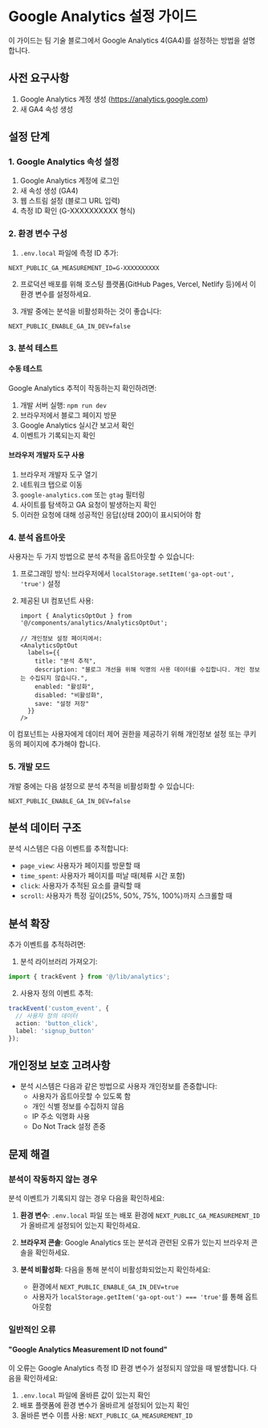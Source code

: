 # Google Analytics 설정 가이드

이 가이드는 팀 기술 블로그에서 Google Analytics 4(GA4)를 설정하는 방법을 설명합니다.

## 사전 요구사항

1. Google Analytics 계정 생성 (https://analytics.google.com)
2. 새 GA4 속성 생성

## 설정 단계

### 1. Google Analytics 속성 설정

1. Google Analytics 계정에 로그인
2. 새 속성 생성 (GA4)
3. 웹 스트림 설정 (블로그 URL 입력)
4. 측정 ID 확인 (G-XXXXXXXXXX 형식)

### 2. 환경 변수 구성

1. `.env.local` 파일에 측정 ID 추가:

```
NEXT_PUBLIC_GA_MEASUREMENT_ID=G-XXXXXXXXXX
```

2. 프로덕션 배포를 위해 호스팅 플랫폼(GitHub Pages, Vercel, Netlify 등)에서 이 환경 변수를 설정하세요.

3. 개발 중에는 분석을 비활성화하는 것이 좋습니다:
```
NEXT_PUBLIC_ENABLE_GA_IN_DEV=false
```

### 3. 분석 테스트

#### 수동 테스트

Google Analytics 추적이 작동하는지 확인하려면:

1. 개발 서버 실행: `npm run dev`
2. 브라우저에서 블로그 페이지 방문
3. Google Analytics 실시간 보고서 확인
4. 이벤트가 기록되는지 확인

#### 브라우저 개발자 도구 사용

1. 브라우저 개발자 도구 열기
2. 네트워크 탭으로 이동
3. `google-analytics.com` 또는 `gtag` 필터링
4. 사이트를 탐색하고 GA 요청이 발생하는지 확인
5. 이러한 요청에 대해 성공적인 응답(상태 200)이 표시되어야 함

### 4. 분석 옵트아웃

사용자는 두 가지 방법으로 분석 추적을 옵트아웃할 수 있습니다:

1. 프로그래밍 방식: 브라우저에서 `localStorage.setItem('ga-opt-out', 'true')` 설정

2. 제공된 UI 컴포넌트 사용:
   ```tsx
   import { AnalyticsOptOut } from '@/components/analytics/AnalyticsOptOut';
   
   // 개인정보 설정 페이지에서:
   <AnalyticsOptOut 
     labels={{
       title: "분석 추적",
       description: "블로그 개선을 위해 익명의 사용 데이터를 수집합니다. 개인 정보는 수집되지 않습니다.",
       enabled: "활성화",
       disabled: "비활성화",
       save: "설정 저장"
     }}
   />
   ```

이 컴포넌트는 사용자에게 데이터 제어 권한을 제공하기 위해 개인정보 설정 또는 쿠키 동의 페이지에 추가해야 합니다.

### 5. 개발 모드

개발 중에는 다음 설정으로 분석 추적을 비활성화할 수 있습니다:

```
NEXT_PUBLIC_ENABLE_GA_IN_DEV=false
```

## 분석 데이터 구조

분석 시스템은 다음 이벤트를 추적합니다:

- `page_view`: 사용자가 페이지를 방문할 때
- `time_spent`: 사용자가 페이지를 떠날 때(체류 시간 포함)
- `click`: 사용자가 추적된 요소를 클릭할 때
- `scroll`: 사용자가 특정 깊이(25%, 50%, 75%, 100%)까지 스크롤할 때

## 분석 확장

추가 이벤트를 추적하려면:

1. 분석 라이브러리 가져오기:
```typescript
import { trackEvent } from '@/lib/analytics';
```

2. 사용자 정의 이벤트 추적:
```typescript
trackEvent('custom_event', {
  // 사용자 정의 데이터
  action: 'button_click',
  label: 'signup_button'
});
```

## 개인정보 보호 고려사항

- 분석 시스템은 다음과 같은 방법으로 사용자 개인정보를 존중합니다:
  - 사용자가 옵트아웃할 수 있도록 함
  - 개인 식별 정보를 수집하지 않음
  - IP 주소 익명화 사용
  - Do Not Track 설정 존중

## 문제 해결

### 분석이 작동하지 않는 경우

분석 이벤트가 기록되지 않는 경우 다음을 확인하세요:

1. **환경 변수**: `.env.local` 파일 또는 배포 환경에 `NEXT_PUBLIC_GA_MEASUREMENT_ID`가 올바르게 설정되어 있는지 확인하세요.

2. **브라우저 콘솔**: Google Analytics 또는 분석과 관련된 오류가 있는지 브라우저 콘솔을 확인하세요.

3. **분석 비활성화**: 다음을 통해 분석이 비활성화되었는지 확인하세요:
   - 환경에서 `NEXT_PUBLIC_ENABLE_GA_IN_DEV=true`
   - 사용자가 `localStorage.getItem('ga-opt-out') === 'true'`를 통해 옵트아웃함

### 일반적인 오류

#### "Google Analytics Measurement ID not found"

이 오류는 Google Analytics 측정 ID 환경 변수가 설정되지 않았을 때 발생합니다. 다음을 확인하세요:

1. `.env.local` 파일에 올바른 값이 있는지 확인
2. 배포 플랫폼에 환경 변수가 올바르게 설정되어 있는지 확인
3. 올바른 변수 이름 사용: `NEXT_PUBLIC_GA_MEASUREMENT_ID`